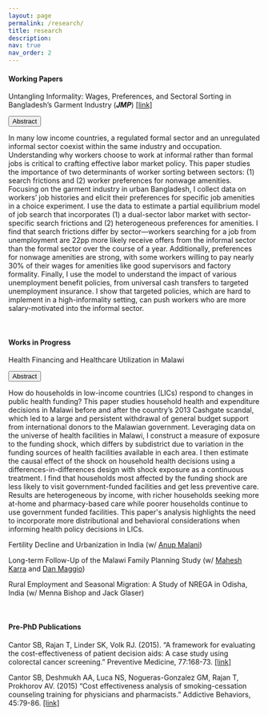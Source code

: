 ```yaml
---
layout: page
permalink: /research/
title: research
description: 
nav: true
nav_order: 2
---
```


#### **Working Papers**

Untangling Informality: Wages, Preferences, and Sectoral Sorting in Bangladesh’s Garment Industry (***JMP***) [[link]](https://www.tanyarajan.com/assets/pdf/Rajan_JMP_latest.pdf)

<button onclick="myFunction()">Abstract</button>

In many low income countries, a regulated formal sector and an unregulated informal sector coexist within the same industry and occupation. Understanding why workers choose to work at informal rather than formal jobs is critical to crafting effective labor market policy. This paper studies the importance of two determinants of worker sorting between sectors: (1) search frictions and (2) worker preferences for nonwage amenities. Focusing on the garment industry in urban Bangladesh, I collect data on workers’ job histories and elicit their preferences for specific job amenities in a choice experiment. I use the data to estimate a partial equilibrium model of job search that incorporates (1) a dual-sector labor market with sector-specific search frictions and (2) heterogeneous preferences for amenities. I find that search frictions differ by sector—workers searching for a job from unemployment are 22pp more likely receive offers from the informal sector than the formal sector over the course of a year. Additionally, preferences for nonwage amenities are strong, with some workers willing to pay nearly 30% of their wages for amenities like good supervisors and factory formality. Finally, I use the model to understand the impact of various unemployment benefit policies, from universal cash transfers to targeted unemployment insurance. I show that targeted policies, which are hard to implement in a high-informality setting, can push workers who are more salary-motivated into the informal sector.

<br>



#### **Works in Progress**

Health Financing and Healthcare Utilization in Malawi

<button onclick="myFunction()">Abstract</button>

How do households in low-income countries (LICs) respond to changes in public health funding? This paper studies household health and expenditure decisions in Malawi before and after the country’s 2013 Cashgate scandal, which led to a large and persistent withdrawal of general budget support from international donors to the Malawian government. Leveraging data on the universe of health facilities in Malawi, I construct a measure of exposure to the funding shock, which differs by subdistrict due to variation in the funding sources of health facilities available in each area. I then estimate the causal effect of the shock on household health decisions using a differences-in-differences design with shock exposure as a continuous treatment. I find that households most affected by the funding shock are less likely to visit government-funded facilities and get less preventive care. Results are heterogeneous by income, with richer households seeking more at-home and pharmacy-based care while poorer households continue to use government funded facilities. This paper's analysis highlights the need to incorporate more distributional and behavioral considerations when informing health policy decisions in LICs.



Fertility Decline and Urbanization in India (w/ [Anup Malani](https://www.anupmalani.com/))

Long-term Follow-Up of the Malawi Family Planning Study (w/ [Mahesh Karra](https://sites.bu.edu/mvkarra/) and [Dan Maggio](https://www.danmaggio.com/))

Rural Employment and Seasonal Migration: A Study of NREGA in Odisha, India (w/ Menna Bishop and Jack Glaser)

<br>



#### **Pre-PhD Publications**

Cantor SB, Rajan T, Linder SK, Volk RJ. (2015). “A framework for evaluating the cost-effectiveness of patient decision aids: A case study using colorectal cancer screening.” Preventive Medicine, 77:168-73. [[link]](https://doi.org/10.1016/j.ypmed.2015.05.003)

Cantor SB, Deshmukh AA, Luca NS, Nogueras-Gonzalez GM, Rajan T, Prokhorov AV. (2015) “Cost effectiveness analysis of smoking-cessation counseling training for physicians and pharmacists.” Addictive Behaviors, 45:79-86. [[link]](https://doi.org/10.1016/j.addbeh.2015.01.004)

<br>
